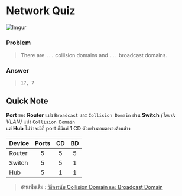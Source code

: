 # Network Quiz

![Imgur](https://imgur.com/PvWS72z.jpg)

### Problem
> There are `...` collision domains and `...` broadcast domains.

### Answer
> `17, 7`

## Quick Note
**Port** ของ **Router** แบ่ง `Broadcast` และ `Collision Domain` ส่วน **Switch** *(ไม่แบ่ง VLAN)* แบ่ง `Collision Domain`  
แต่ **Hub** ไม่ว่าจะมีกี่ port ก็มีแค่ 1 CD ตัวอย่างตามตารางด้านล่าง

| Device | Ports | CD | BD |
|--------|:-----:|:--:|:--:|
| Router | 5     | 5  | 5  |
| Switch | 5     | 5  | 1  |
| Hub    | 5     | 1  | 1  |

<!--
- **Router** `5` Ports = `5` CD / `5` BD
- **Switch** `5` Ports (No VLAN) = `5` CD / `1` BD
- **Hub** `5` Ports = `1` CD / `1` BD
-->

> **อ่านเพิ่มเติม** : [วิธีการนับ Collision Domain และ Broadcast Domain](https://www.jodoi.com/book/collision_broadcast_domain.pdf)

